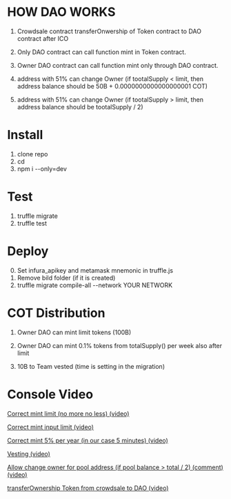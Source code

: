 # HOW DAO WORKS

1) Crowdsale contract transferOnwership of Token contract to DAO contract after ICO

2) Only DAO contract can call function mint in Token contract.

3) Owner DAO contract can call function mint only through DAO contract.

4) address with 51% can change Owner (if tootalSupply < limit, then address balance should be 50B + 0.0000000000000000001 COT)

5) address with 51% can change Owner (if tootalSupply > limit, then address balance should be tootalSupply / 2)

# Install
1) clone repo
2) cd
3) npm i --only=dev

# Test

1) truffle migrate
2) truffle test

# Deploy
0) Set infura_apikey and metamask mnemonic in truffle.js
1) Remove bild folder (if it is created)
2) truffle migrate compile-all --network YOUR NETWORK


# COT Distribution

1) Owner DAO can mint limit tokens (100B)

2) Owner DAO can mint 0.1% tokens from totalSupply() per week also after limit

3) 10B to Team vested (time is setting in the migration)

# Console Video

[Correct mint limit (no more no less) (video)](https://vk.com/videos223443924?z=video223443924_456239565%2Fpl_223443924_-2)

[Correct mint input limit (video)](https://vk.com/videos223443924?z=video223443924_456239559%2Fpl_223443924_-2)

[Correct mint 5% per year (in our case 5 minutes) (video)](https://vk.com/videos223443924?z=video223443924_456239561%2Fpl_223443924_-2)

[Vesting (video)](https://vk.com/videos223443924?z=video223443924_456239556%2Fpl_223443924_-2)

[Allow change owner for pool address (if pool balance > total / 2) (comment) (video)](https://vk.com/videos223443924?z=video223443924_456239566%2Fpl_223443924_-2)

[transferOwnership Token from crowdsale to DAO (video)](https://vk.com/video?z=video223443924_456239580%2Fpl_cat_updates)

